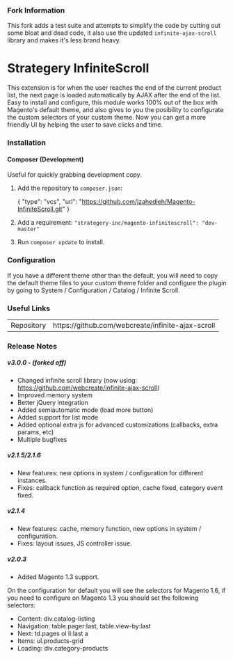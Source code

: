 ### Fork Information
This fork adds a test suite and attempts to simplify the code by cutting out some bloat and dead code, it also use the updated `infinite-ajax-scroll` library and makes it's less brand heavy.

Strategery InfiniteScroll
=====================
This extension is for when the user reaches the end of the current product list, the next page is loaded automatically by AJAX after the end of the list. Easy to install and configure, this module works 100% out of the box with Magento's default theme, and also gives to you the posibility to configurate the custom selectors of your custom theme. Now you can get a more friendly UI by helping the user to save clicks and time.

### Installation

#### Composer (Development)
Useful for quickly grabbing development copy.

1. Add the repository to `composer.json`:

    {
        "type": "vcs",
        "url": "https://github.com/jzahedieh/Magento-InfiniteScroll.git"
    }

2. Add a requirement:
    `"strategery-inc/magento-infinitescroll": "dev-master"`
3. Run `composer update` to install.

### Configuration
If you have a different theme other than the default, you will need to copy the default theme files to your custom theme folder and configure the plugin by going to System / Configuration / Catalog / Infinite Scroll.

### Useful Links
<table>
<tr>
  <td>Repository</td><td>https://github.com/webcreate/infinite-ajax-scroll</td>
</tr>
</table>

### Release Notes
##### v3.0.0 - (forked off)
- Changed infinite scroll library (now using: https://github.com/webcreate/infinite-ajax-scroll)
- Improved memory system
- Better jQuery integration
- Added semiautomatic mode (load more button)
- Added support for list mode
- Added optional extra js for advanced customizations (callbacks, extra params, etc)
- Multiple bugfixes

##### v2.1.5/2.1.6
- New features: new options in system / configuration for different instances.
- Fixes: callback function as required option, cache fixed, category event fixed.

##### v2.1.4
- New features: cache, memory function, new options in system / configuration.
- Fixes: layout issues, JS controller issue.

##### v2.0.3
- Added Magento 1.3 support.

On the configuration for default you will see the selectors for Magento 1.6, if you need to configure on 
Magento 1.3 you should set the following selectors:

* Content: div.catalog-listing
* Navigation: table.pager:last, table.view-by:last
* Next: td.pages ol li:last a
* Items: ul.products-grid
* Loading: div.category-products
